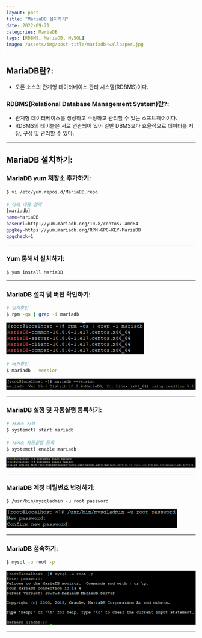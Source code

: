 ```yaml
---
layout: post
title: "MariaDB 설치하기"
date: 2022-09-21
categories: MariaDB
tags: [RDBMS, MariaDB, MySQL]
image: /assets/img/post-title/mariadb-wallpaper.jpg
---
```


## MariaDB란?:
- 오픈 소스의 관계형 데이터베이스 관리 시스템(RDBMS)이다.

### RDBMS(Relational Database Management System)란?:
- 관계형 데이터베이스를 생성하고 수정하고 관리할 수 있는 소프트웨어이다.
- RDBMS의 테이블은 서로 연관되어 있어 일반 DBMS보다 효율적으로 데이터를 저장, 구성 및 관리할 수 있다.

* * *

## MariaDB 설치하기:
### MariaDB yum 저장소 추가하기:
```bash
$ vi /etc/yum.repos.d/MariaDB.repo

# 아래 내용 입력
[mariadb]
name=MariaDB
baseurl=http://yum.mariadb.org/10.8/centos7-amd64
gpgkey=https://yum.mariadb.org/RPM-GPG-KEY-MariaDB
gpgcheck=1
```

* * *

### Yum 통해서 설치하기:
```bash
$ yum install MariaDB
```

* * *

### MariaDB 설치 및 버전 확인하기:
```bash
# 설치확인
$ rpm -qa | grep -i mariadb
```
[![텍스트](/assets/img/post/DB/mariadb%20%EC%84%A4%EC%B9%98%ED%99%95%EC%9D%B8.PNG)](/assets/img/post/DB/mariadb%20%EC%84%A4%EC%B9%98%ED%99%95%EC%9D%B8.PNG)

```bash
# 버전확인
$ mariadb --version
```
[![텍스트](/assets/img/post/DB/mariadb%20%EB%B2%84%EC%A0%84%20%ED%99%95%EC%9D%B8%ED%95%98%EA%B8%B0.PNG)](/assets/img/post/DB/mariadb%20%EB%B2%84%EC%A0%84%20%ED%99%95%EC%9D%B8%ED%95%98%EA%B8%B0.PNG)

* * *

### MariaDB 실행 및 자동실행 등록하기:
```bash
# 서비스 시작
$ systemctl start mariadb

# 서비스 자동실행 등록
$ systemctl enable mariadb
```
[![텍스트](/assets/img/post/DB/mariadb%20%EC%8B%A4%ED%96%89%ED%99%95%EC%9D%B8%20%EB%B0%8F%20%EC%9E%90%EB%8F%99%EC%8B%A4%ED%96%89%20%EB%93%B1%EB%A1%9D.PNG)](/assets/img/post/DB/mariadb%20%EC%8B%A4%ED%96%89%ED%99%95%EC%9D%B8%20%EB%B0%8F%20%EC%9E%90%EB%8F%99%EC%8B%A4%ED%96%89%20%EB%93%B1%EB%A1%9D.PNG)

* * *

### MariaDB 계정 비밀번호 변경하기:
```
$ /usr/bin/mysqladmin -u root password
```
[![텍스트](/assets/img/post/DB/mariadb%20root%EA%B3%84%EC%A0%95%20%ED%8C%A8%EC%8A%A4%EC%9B%8C%EB%93%9C%20%EB%B3%80%EA%B2%BD%ED%95%98%EA%B8%B0.PNG)](/assets/img/post/DB/mariadb%20root%EA%B3%84%EC%A0%95%20%ED%8C%A8%EC%8A%A4%EC%9B%8C%EB%93%9C%20%EB%B3%80%EA%B2%BD%ED%95%98%EA%B8%B0.PNG)

* * *

### MariaDB 접속하기:
```bash
$ mysql -u root -p
```
[![텍스트](/assets/img/post/DB/mariadb%20%EC%A0%91%EC%86%8D%ED%99%94%EB%A9%B4.PNG)](/assets/img/post/DB/mariadb%20%EC%A0%91%EC%86%8D%ED%99%94%EB%A9%B4.PNG)

* * *